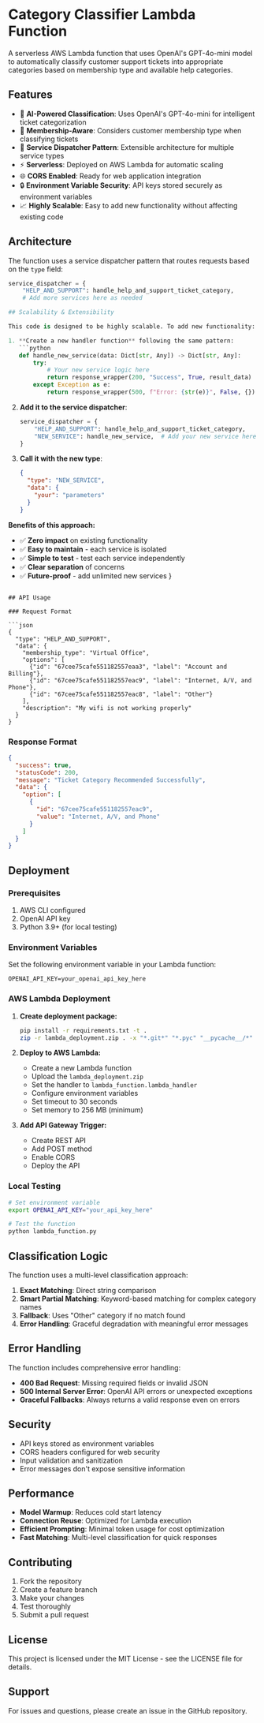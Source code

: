 # Category Classifier Lambda Function

A serverless AWS Lambda function that uses OpenAI's GPT-4o-mini model to automatically classify customer support tickets into appropriate categories based on membership type and available help categories.

## Features

- 🤖 **AI-Powered Classification**: Uses OpenAI's GPT-4o-mini for intelligent ticket categorization
- 🏢 **Membership-Aware**: Considers customer membership type when classifying tickets
- 🔄 **Service Dispatcher Pattern**: Extensible architecture for multiple service types
- ⚡ **Serverless**: Deployed on AWS Lambda for automatic scaling
- 🌐 **CORS Enabled**: Ready for web application integration
- 🔒 **Environment Variable Security**: API keys stored securely as environment variables
- 📈 **Highly Scalable**: Easy to add new functionality without affecting existing code

## Architecture

The function uses a service dispatcher pattern that routes requests based on the `type` field:

```python
service_dispatcher = {
    "HELP_AND_SUPPORT": handle_help_and_support_ticket_category,
    # Add more services here as needed

## Scalability & Extensibility

This code is designed to be highly scalable. To add new functionality:

1. **Create a new handler function** following the same pattern:
   ```python
   def handle_new_service(data: Dict[str, Any]) -> Dict[str, Any]:
       try:
           # Your new service logic here
           return response_wrapper(200, "Success", True, result_data)
       except Exception as e:
           return response_wrapper(500, f"Error: {str(e)}", False, {})
   ```

2. **Add it to the service dispatcher**:
   ```python
   service_dispatcher = {
       "HELP_AND_SUPPORT": handle_help_and_support_ticket_category,
       "NEW_SERVICE": handle_new_service,  # Add your new service here
   }
   ```

3. **Call it with the new type**:
   ```json
   {
     "type": "NEW_SERVICE",
     "data": {
       "your": "parameters"
     }
   }
   ```

**Benefits of this approach:**
- ✅ **Zero impact** on existing functionality
- ✅ **Easy to maintain** - each service is isolated
- ✅ **Simple to test** - test each service independently
- ✅ **Clear separation** of concerns
- ✅ **Future-proof** - add unlimited new services
}
```

## API Usage

### Request Format

```json
{
  "type": "HELP_AND_SUPPORT",
  "data": {
    "membership_type": "Virtual Office",
    "options": [
      {"id": "67cee75cafe551182557eaa3", "label": "Account and Billing"},
      {"id": "67cee75cafe551182557eac9", "label": "Internet, A/V, and Phone"},
      {"id": "67cee75cafe551182557eac8", "label": "Other"}
    ],
    "description": "My wifi is not working properly"
  }
}
```

### Response Format

```json
{
  "success": true,
  "statusCode": 200,
  "message": "Ticket Category Recommended Successfully",
  "data": {
    "option": [
      {
        "id": "67cee75cafe551182557eac9",
        "value": "Internet, A/V, and Phone"
      }
    ]
  }
}
```

## Deployment

### Prerequisites

1. AWS CLI configured
2. OpenAI API key
3. Python 3.9+ (for local testing)

### Environment Variables

Set the following environment variable in your Lambda function:

```
OPENAI_API_KEY=your_openai_api_key_here
```

### AWS Lambda Deployment

1. **Create deployment package:**
   ```bash
   pip install -r requirements.txt -t .
   zip -r lambda_deployment.zip . -x "*.git*" "*.pyc" "__pycache__/*"
   ```

2. **Deploy to AWS Lambda:**
   - Create a new Lambda function
   - Upload the `lambda_deployment.zip`
   - Set the handler to `lambda_function.lambda_handler`
   - Configure environment variables
   - Set timeout to 30 seconds
   - Set memory to 256 MB (minimum)

3. **Add API Gateway Trigger:**
   - Create REST API
   - Add POST method
   - Enable CORS
   - Deploy the API

### Local Testing

```bash
# Set environment variable
export OPENAI_API_KEY="your_api_key_here"

# Test the function
python lambda_function.py
```

## Classification Logic

The function uses a multi-level classification approach:

1. **Exact Matching**: Direct string comparison
2. **Smart Partial Matching**: Keyword-based matching for complex category names
3. **Fallback**: Uses "Other" category if no match found
4. **Error Handling**: Graceful degradation with meaningful error messages

## Error Handling

The function includes comprehensive error handling:

- **400 Bad Request**: Missing required fields or invalid JSON
- **500 Internal Server Error**: OpenAI API errors or unexpected exceptions
- **Graceful Fallbacks**: Always returns a valid response even on errors

## Security

- API keys stored as environment variables
- CORS headers configured for web security
- Input validation and sanitization
- Error messages don't expose sensitive information

## Performance

- **Model Warmup**: Reduces cold start latency
- **Connection Reuse**: Optimized for Lambda execution
- **Efficient Prompting**: Minimal token usage for cost optimization
- **Fast Matching**: Multi-level classification for quick responses

## Contributing

1. Fork the repository
2. Create a feature branch
3. Make your changes
4. Test thoroughly
5. Submit a pull request

## License

This project is licensed under the MIT License - see the LICENSE file for details.

## Support

For issues and questions, please create an issue in the GitHub repository. 